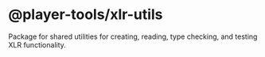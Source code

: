 # @player-tools/xlr-utils

Package for shared utilities for creating, reading, type checking, and testing XLR functionality. 
